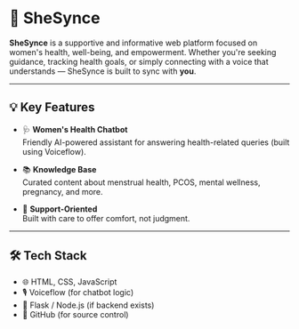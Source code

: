 # 🌸 SheSynce

**SheSynce** is a supportive and informative web platform focused on women's health, well-being, and empowerment. 
Whether you're seeking guidance, tracking health goals, or simply connecting with a voice that understands — SheSynce is built to sync with **you**.

---

## 💡 Key Features

- 🩺 **Women's Health Chatbot**  
  Friendly AI-powered assistant for answering health-related queries (built using Voiceflow).

- 📚 **Knowledge Base**  
  Curated content about menstrual health, PCOS, mental wellness, pregnancy, and more.

- 🤝 **Support-Oriented**  
  Built with care to offer comfort, not judgment.

---

## 🛠️ Tech Stack

- 🌐 HTML, CSS, JavaScript
- 🎙️ Voiceflow (for chatbot logic)
- 💬 Flask / Node.js (if backend exists)
- 📁 GitHub (for source control)
